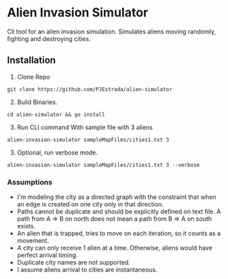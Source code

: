 # Alien Invasion Simulator

Cli tool for an alien invasion simulation. Simulates aliens moving randomly, fighting
and destroying cities.

## Installation

1. Clone Repo

```
git clone https://github.com/PJEstrada/alien-simulator
```

2. Build Binaries.

```
cd alien-simulator && go install
```


3. Run CLI command With sample file with 3 aliens

```
alien-invasion-simulator sampleMapFiles/cities1.txt 3 
```


3. Optional, run verbose mode.

```
alien-invasion-simulator sampleMapFiles/cities1.txt 3 --verbose
```

### Assumptions

* I'm modeling the city as a directed graph with the constraint that
  when an edge is created on one city only in that direction. 
* Paths cannot be duplicate and should be explicitly defined
  on text file. A path from A => B on north does not mean a path from B => A on
  south exists.
* An alien that is trapped, tries to move on each iteration, so it counts as a movement.
* A city can only receive 1 alien at a time. Otherwise, aliens would have perfect arrival timing.
* Duplicate city names are not supported.
* I assume aliens arrival to cities are instantaneous.
